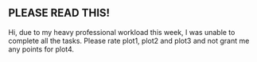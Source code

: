 ## PLEASE READ THIS!
Hi, due to my heavy professional workload this week, I was unable to complete all the tasks. Please rate plot1, plot2 and plot3 and not grant me any points for plot4.